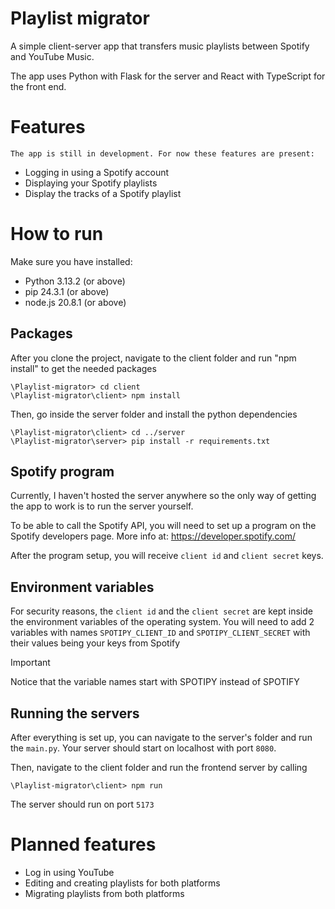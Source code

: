 # Playlist migrator
A simple client-server app that transfers music playlists between Spotify and YouTube Music.

The app uses Python with Flask for the server and React with TypeScript for the front end.

# Features
`The app is still in development. For now these features are present:`
- Logging in using a Spotify account
- Displaying your Spotify playlists
- Display the tracks of a Spotify playlist

# How to run
Make sure you have installed:
- Python 3.13.2 (or above)
- pip 24.3.1 (or above)
- node.js 20.8.1 (or above)

## Packages

After you clone the project, navigate to the client folder and run "npm install" to get the needed packages
```
\Playlist-migrator> cd client
\Playlist-migrator\client> npm install
```
Then, go inside the server folder and install the python dependencies
```
\Playlist-migrator\client> cd ../server
\Playlist-migrator\server> pip install -r requirements.txt
```

## Spotify program
Currently, I haven't hosted the server anywhere so the only way of getting the app to work is to run the server yourself.

To be able to call the Spotify API, you will need to set up a program on the Spotify developers page. More info at: https://developer.spotify.com/

After the program setup, you will receive `client id` and `client secret` keys.

## Environment variables
For security reasons, the `client id` and the `client secret` are kept inside the environment variables of the operating system. You will need to add 2 variables with names `SPOTIPY_CLIENT_ID` and `SPOTIPY_CLIENT_SECRET` with their values being your keys from Spotify
> [!IMPORTANT]
> Notice that the variable names start with SPOTIPY instead of SPOTIFY

## Running the servers
After everything is set up, you can navigate to the server's folder and run the `main.py`. Your server should start on localhost with port `8080`.

Then, navigate to the client folder and run the frontend server by calling
```
\Playlist-migrator\client> npm run
```
The server should run on port `5173`

# Planned features
- Log in using YouTube
- Editing and creating playlists for both platforms
- Migrating playlists from both platforms
